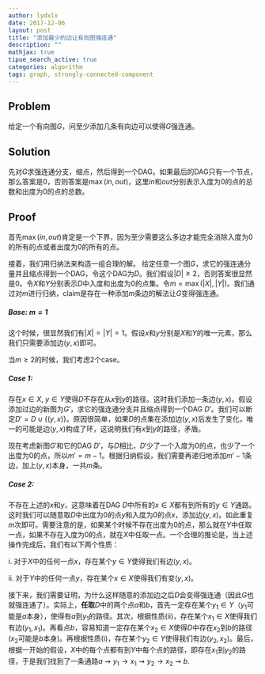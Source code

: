 ```yaml
---
author: lydxlx
date: 2017-12-06
layout: post
title: "添加最少的边让有向图强连通"
description: ""
mathjax: true
tipue_search_active: true
categories: algorithm
tags: graph, strongly-connected-component
---
```


## Problem
给定一个有向图$G$，问至少添加几条有向边可以使得$G$强连通。

## Solution
先对$G$求强连通分支，缩点，然后得到一个DAG。如果最后的DAG只有一个节点，那么答案是0，否则答案是$\max(in, out)$，这里$in$和$out$分别表示入度为0的点的总数和出度为0的点的总数。

## Proof
首先$\max(in, out)$肯定是一个下界，因为至少需要这么多边才能完全消除入度为0的所有的点或者出度为0的所有的点。

接着，我们用归纳法来构造一组合理的解。
给定任意一个图$G$，求它的强连通分量并且缩点得到一个DAG，令这个DAG为$D$。我们假设$|D| \ge 2$，否则答案很显然是0。令$X$和$Y$分别表示$D$中入度和出度为0的点集。令$m = \max(|X|, |Y|)$。我们通过对$m$进行归纳，claim是存在一种添加$m$条边的解法让$G$变得强连通。

##### Base: $m = 1$
这个时候，很显然我们有$|X| = |Y| = 1$。假设$x$和$y$分别是$X$和$Y$的唯一元素，那么我们只需要添加边$(y, x)$即可。

当$m \ge 2$的时候，我们考虑2个case。

##### Case 1:
存在$x \in X$, $y \in Y$使得$D$不存在从$x$到$y$的路径。这时我们添加一条边$(y, x)$。假设添加过边的新图为$G'$，求它的强连通分支并且缩点得到一个DAG $D'$。我们可以断定$D' = D \cup \{(y, x)\}$。原因很简单，如果$D$的点集在添加边$(y, x)$后发生了变化，唯一的可能是边$(y, x)$构成了环，这说明我们有$x$到$y$的路径，矛盾。

  现在考虑新图$G'$和它的DAG $D'$，与$D$相比，$D'$少了一个入度为0的点，也少了一个出度为0的点，所以$m' = m - 1$。根据归纳假设，我们需要再递归地添加$m' - 1$条边，加上$(y, x)$本身，一共$m$条。

##### Case 2:
不存在上述的$x$和$y$，这意味着在DAG $D$中所有的$x \in X$都有到所有的$y \in Y$通路。这时我们可以随意取$D$中出度为0的点$y$和入度为0的点$x$，添加边$(y, x)$。如此重复$m$次即可。需要注意的是，如果某个时候不存在出度为0的点，那么就在$Y$中任取一点，如果不存在入度为0的点，就在$X$中任取一点。一个合理的推论是，当上述操作完成后，我们有以下两个性质：

  i. 对于$X$中的任何一点$x$，存在某个$y \in Y$使得我们有边$(y, x)$。
  
  ii. 对于$Y$中的任何一点$y$，存在某个$x \in X$使得我们有变$(y, x)$。

  接下来，我们需要证明，为什么这样随意的添加边之后$D$会变得强连通（因此$G$也就强连通了）。实际上，**任取**$D$中的两个点$a$和$b$，首先一定存在某个$y_1 \in Y$（$y_1$可能是$a$本身），使得有$a$到$y_1$的路径。其次，根据性质(ii)，存在某个$x_1 \in X$使得我们有边$(y_1, x_1)$。再看点$b$，容易知道一定存在某个$x_2 \in X$使得$D$中存在$x_2$到$b$的路径($x_2$可能是$b$本身)。再根据性质(i)，存在某个$y_2 \in Y$使得我们有边$(y_2, x_2)$。最后，根据一开始的假设，$X$中的每个点都有到$Y$中每个点的路径，即存在$x_1$到$y_2$的路径，于是我们找到了一条通路$a \rightsquigarrow y_1 \rightarrow x_1 \rightsquigarrow y_2 \rightarrow x_2 \rightsquigarrow b$.